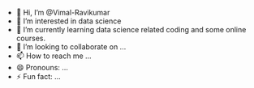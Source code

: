 - 👋 Hi, I’m @Vimal-Ravikumar
- 👀 I’m interested in data science
- 🌱 I’m currently learning data science related coding and some online courses.
- 💞️ I’m looking to collaborate on ...
- 📫 How to reach me ...
- 😄 Pronouns: ...
- ⚡ Fun fact: ...

<!---
Vimal-Ravikumar/Vimal-Ravikumar is a ✨ special ✨ repository because its `README.md` (this file) appears on your GitHub profile.
You can click the Preview link to take a look at your changes.
--->
